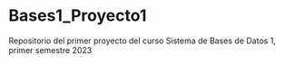 # Bases1_Proyecto1
Repositorio del primer proyecto del curso Sistema de Bases de Datos 1, primer semestre 2023
